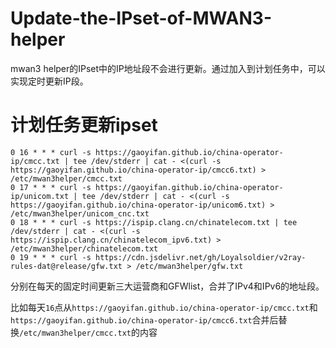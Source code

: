 # Update-the-IPset-of-MWAN3-helper

mwan3 helper的IPset中的IP地址段不会进行更新。通过加入到计划任务中，可以实现定时更新IP段。

# 计划任务更新ipset

```
0 16 * * * curl -s https://gaoyifan.github.io/china-operator-ip/cmcc.txt | tee /dev/stderr | cat - <(curl -s https://gaoyifan.github.io/china-operator-ip/cmcc6.txt) > /etc/mwan3helper/cmcc.txt
0 17 * * * curl -s https://gaoyifan.github.io/china-operator-ip/unicom.txt | tee /dev/stderr | cat - <(curl -s https://gaoyifan.github.io/china-operator-ip/unicom6.txt) > /etc/mwan3helper/unicom_cnc.txt
0 18 * * * curl -s https://ispip.clang.cn/chinatelecom.txt | tee /dev/stderr | cat - <(curl -s https://ispip.clang.cn/chinatelecom_ipv6.txt) > /etc/mwan3helper/chinatelecom.txt
0 19 * * * curl -s https://cdn.jsdelivr.net/gh/Loyalsoldier/v2ray-rules-dat@release/gfw.txt > /etc/mwan3helper/gfw.txt
```

分别在每天的固定时间更新三大运营商和GFWlist，合并了IPv4和IPv6的地址段。

比如每天`16`点从`https://gaoyifan.github.io/china-operator-ip/cmcc.txt`和`https://gaoyifan.github.io/china-operator-ip/cmcc6.txt`合并后替换`/etc/mwan3helper/cmcc.txt`的内容
